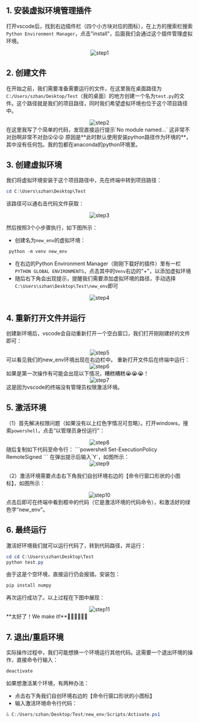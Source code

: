 ## 1. 安装虚拟环境管理插件

打开vscode后，找到右边插件栏（四个小方块对应的图标），在上方的搜索栏搜索`Python Environment Manager`，点击"install"，后面我们会通过这个插件管理虚拟环境。
<div style="text-align: center;">
<img src="pics/1.png" alt="step1">
</div>

## 2. 创建文件

在开始之前，我们需要准备需要运行的文件，在这里我在桌面路径为`C:/Users/szhan/Desktop/Test`（我的桌面）的地方创建一个名为`test.py`的文件。这个路径就是我们的项目路径，同时我们希望虚拟环境也位于这个项目路径中。
<div style="text-align: center;">
<img src="pics/2.png" alt="step2">
</div>
在这里我写了个简单的代码，发现直接运行提示`No module named...`
这非常不对劲啊非常不对劲😮😮😮
原因是**此时默认使用安装python路径作为环境的**，其中没有任何包。我的包都在anaconda的python环境里。

## 3. 创建虚拟环境

我们将虚拟环境安装于这个项目路径中，先在终端中转到项目路径：
```powershell
cd C:\Users\szhan\Desktop\Test
```
该路径可以通右击代码文件获取：
<div style="text-align: center;">
<img src="pics/3.png" alt="step3">
</div>

然后按照3个小步骤执行，如下图所示：
- 创建名为`new_env`的虚拟环境：
```powershell
 python -m venv new_env
```
- 在右边的Python Environment Manager（刚刚下载好的插件）里有一栏`PYTHON GLOBAL ENVIRONMENTS`，点击其中的`Venv`右边的"+"，以添加虚拟环境
- 随后右下角会出现提示，提醒我们需要添加虚拟环境的路径，手动选择`C:\Users\szhan\Desktop\Test\new_env`即可
<div style="text-align: center;">
<img src="pics/4.png" alt="step4">
</div>

## 4. 重新打开文件并运行
创建新环境后，vscode会自动重新打开一个空白窗口，我们打开刚刚建好的文件即可：
<div style="text-align: center;">
<img src="pics/5.png" alt="step5">
</div>
可以看见我们的new_env环境出现在右边栏中。
重新打开文件后在终端中运行：
<div style="text-align: center;">
<img src="pics/6.png" alt="step6">
</div>
如果是第一次操作有可能会出现以下情况，糟糕糟糕😭😭😭！
<div style="text-align: center;">
<img src="pics/7.png" alt="step7">
</div>
这是因为vscode的终端没有管理员权限激活环境。

## 5. 激活环境

（1）首先解决权限问题（如果没有以上红色字情况可忽略）。打开windows，搜索`powershell`，点击“以管理员身份运行”：
<div style="text-align: center;">
<img src="pics/8.png" alt="step8">
</div>
随后复制如下代码至命令行：
```powershell
 Set-ExecutionPolicy RemoteSigned
```
在弹出提示后输入`Y`，如图所示：
<div style="text-align: center;">
<img src="pics/9.png" alt="step9">
</div>

（2）激活环境需要点击右下角我们自创环境右边的【命令行窗口形状的小图标】，如图所示：
<div style="text-align: center;">
<img src="pics/10.png" alt="step10">
</div>
点击后即可在终端中看到框中的代码（它是激活环境的代码命令），和激活好的绿色字“new_env"。

## 6. 最终运行

激活好环境我们就可以运行代码了，转到代码路径，并运行：
```powershell
cd cd C:\Users\szhan\Desktop\Test
python test.py
```
由于这是个空环境，直接运行仍会报错。安装包：
```powershell
pip install numpy
```
再次运行成功了。以上过程在下图中展现：
<div style="text-align: center;">
<img src="pics/11.png" alt="step11">
</div>
**太好了！We make it!**🎉🎉🎉😄😄😄

## 7. 退出/重启环境

实际操作过程中，我们可能想换一个环境运行其他代码。这需要一个退出环境的操作，直接命令行输入：
```powershell
deactivate
```
如果想激活某个环境，有两种办法：
- 点击右下角我们自创环境右边的【命令行窗口形状的小图标】
- 输入激活环境命令行代码：
```powershell
& C:/Users/szhan/Desktop/Test/new_env/Scripts/Activate.ps1
```
